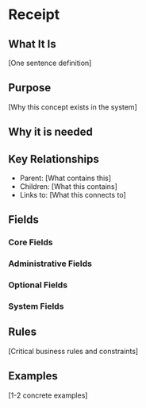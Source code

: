 # Receipt

## What It Is
[One sentence definition]

## Purpose
[Why this concept exists in the system]

## Why it is needed 

## Key Relationships
- Parent: [What contains this]
- Children: [What this contains]
- Links to: [What this connects to]

## Fields
<!-- Use - **Name** (Type): descrition-->
<!-- For instance - **Amount** (Money): Amount needed for this recipient -->

### Core Fields

### Administrative Fields  


### Optional Fields


### System Fields


## Rules
[Critical business rules and constraints]

## Examples
[1-2 concrete examples]